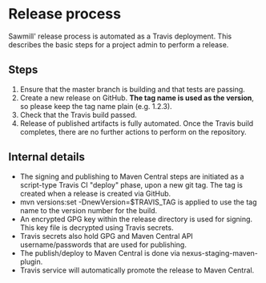 # Release process

Sawmill' release process is automated as a Travis deployment. This describes the basic steps for a project admin to perform a release.

## Steps

1. Ensure that the master branch is building and that tests are passing.
1. Create a new release on GitHub. **The tag name is used as the version**, so please keep the tag name plain (e.g. 1.2.3).
1. Check that the Travis build passed.
1. Release of published artifacts is fully automated. Once the Travis build completes, there are no further actions to perform on the repository.

## Internal details

* The signing and publishing to Maven Central steps are initiated as a script-type Travis CI "deploy" phase, upon a new git tag. The tag is created when a release is created via GitHub.
* mvn versions:set -DnewVersion=$TRAVIS_TAG is applied to use the tag name to the version number for the build.
* An encrypted GPG key within the release directory is used for signing. This key file is decrypted using Travis secrets.
* Travis secrets also hold GPG and Maven Central API username/passwords that are used for publishing.
* The publish/deploy to Maven Central is done via nexus-staging-maven-plugin.
* Travis service will automatically promote the release to Maven Central.
